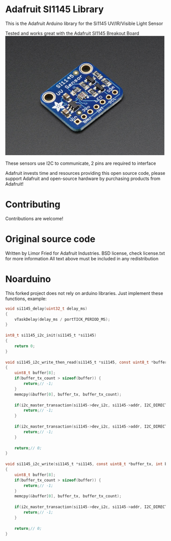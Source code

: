 # Adafruit SI1145 Library

This is the Adafruit Arduino library for the  Si1145 UV/IR/Visible Light Sensor

Tested and works great with the Adafruit SI1145 Breakout Board
[<img src="assets/board.jpg?raw=true" width="500px">](https://www.adafruit.com/products/1777)

These sensors use I2C to communicate, 2 pins are required to interface

Adafruit invests time and resources providing this open source code, please support Adafruit and open-source hardware by purchasing products from Adafruit!

# Contributing

Contributions are welcome!

# Original source code

Written by Limor Fried for Adafruit Industries.
BSD license, check license.txt for more information
All text above must be included in any redistribution

# Noarduino
This forked project does not rely on arduino libraries. Just implement these functions, example:

```C
void si1145_delay(uint32_t delay_ms)
{
	vTaskDelay(delay_ms / portTICK_PERIOD_MS);
}

int8_t si1145_i2c_init(si1145_t *si1145)
{
	return 0;
}

void si1145_i2c_write_then_read(si1145_t *si1145, const uint8_t *buffer_tx, int buffer_tx_count, uint8_t *buffer_rx, int buffer_rx_count)
{
	uint8_t buffer[8];
	if(buffer_tx_count > sizeof(buffer)) {
		return;// -1;
	}
	memcpy(&buffer[0], buffer_tx, buffer_tx_count);

	if(i2c_master_transaction(si1145->dev_i2c, si1145->addr, I2C_DIRECTION_WRITE, buffer, buffer_tx_count)) {
		return;// -1;
	}

	if(i2c_master_transaction(si1145->dev_i2c, si1145->addr, I2C_DIRECTION_READ, buffer_rx, buffer_rx_count)) {
		return;// -1;
	}

	return;// 0;
}

void si1145_i2c_write(si1145_t *si1145, const uint8_t *buffer_tx, int buffer_tx_count)
{
	uint8_t buffer[8];
	if(buffer_tx_count > sizeof(buffer)) {
		return;// -1;
	}
	memcpy(&buffer[0], buffer_tx, buffer_tx_count);

	if(i2c_master_transaction(si1145->dev_i2c, si1145->addr, I2C_DIRECTION_WRITE, buffer, buffer_tx_count)) {
		return;// -1;
	}

	return;// 0;
}
```
